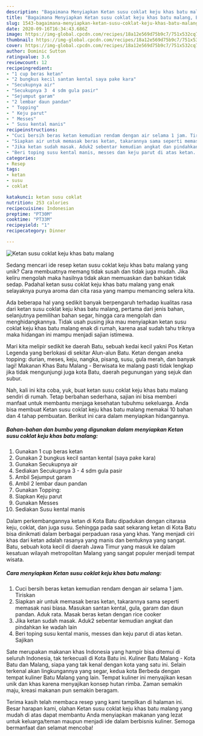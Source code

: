```yaml
---
description: "Bagaimana Menyiapkan Ketan susu coklat keju khas batu malang, Enak Banget"
title: "Bagaimana Menyiapkan Ketan susu coklat keju khas batu malang, Enak Banget"
slug: 1543-bagaimana-menyiapkan-ketan-susu-coklat-keju-khas-batu-malang-enak-banget
date: 2020-09-16T16:34:43.686Z
image: https://img-global.cpcdn.com/recipes/18a12e569d75b9c7/751x532cq70/ketan-susu-coklat-keju-khas-batu-malang-foto-resep-utama.jpg
thumbnail: https://img-global.cpcdn.com/recipes/18a12e569d75b9c7/751x532cq70/ketan-susu-coklat-keju-khas-batu-malang-foto-resep-utama.jpg
cover: https://img-global.cpcdn.com/recipes/18a12e569d75b9c7/751x532cq70/ketan-susu-coklat-keju-khas-batu-malang-foto-resep-utama.jpg
author: Dominic Sutton
ratingvalue: 3.6
reviewcount: 12
recipeingredient:
- "1 cup beras ketan"
- "2 bungkus kecil santan kental saya pake kara"
- "Secukupnya air"
- "Secukupnya 3  4 sdm gula pasir"
- "Sejumput garam"
- "2 lembar daun pandan"
- " Topping"
- " Keju parut"
- " Messes"
- " Susu kental manis"
recipeinstructions:
- "Cuci bersih beras ketan kemudian rendam dengan air selama 1 jam. Tiriskan"
- "Siapkan air untuk memasak beras ketan, takarannya sama seperti memasak nasi biasa. Masukan santan kental, gula, garam dan daun pandan. Aduk rata. Masak beras ketan dengan rice cooker"
- "Jika ketan sudah masak. Aduk2 sebentar kemudian angkat dan pindahkan ke wadah lain"
- "Beri toping susu kental manis, messes dan keju parut di atas ketan. Sajikan"
categories:
- Resep
tags:
- ketan
- susu
- coklat

katakunci: ketan susu coklat 
nutrition: 253 calories
recipecuisine: Indonesian
preptime: "PT30M"
cooktime: "PT33M"
recipeyield: "1"
recipecategory: Dinner

---
```



![Ketan susu coklat keju khas batu malang](https://img-global.cpcdn.com/recipes/18a12e569d75b9c7/751x532cq70/ketan-susu-coklat-keju-khas-batu-malang-foto-resep-utama.jpg)

Sedang mencari ide resep ketan susu coklat keju khas batu malang yang unik? Cara membuatnya memang tidak susah dan tidak juga mudah. Jika keliru mengolah maka hasilnya tidak akan memuaskan dan bahkan tidak sedap. Padahal ketan susu coklat keju khas batu malang yang enak selayaknya punya aroma dan cita rasa yang mampu memancing selera kita.

Ada beberapa hal yang sedikit banyak berpengaruh terhadap kualitas rasa dari ketan susu coklat keju khas batu malang, pertama dari jenis bahan, selanjutnya pemilihan bahan segar, hingga cara mengolah dan menghidangkannya. Tidak usah pusing jika mau menyiapkan ketan susu coklat keju khas batu malang enak di rumah, karena asal sudah tahu triknya maka hidangan ini mampu menjadi sajian istimewa.

Mari kita melipir sedikit ke daerah Batu, sebuah kedai kecil yakni Pos Ketan Legenda yang berlokasi di sekitar Alun-alun Batu. Ketan dengan aneka topping: durian, meses, keju, nangka, pisang, susu, gula merah, dan banyak lagi! Makanan Khas Batu Malang - Berwisata ke malang pasti tidak lengkap jika tidak mengunjungi juga kota Batu, daerah pegunungan yang sejuk dan subur.


Nah, kali ini kita coba, yuk, buat ketan susu coklat keju khas batu malang sendiri di rumah. Tetap berbahan sederhana, sajian ini bisa memberi manfaat untuk membantu menjaga kesehatan tubuhmu sekeluarga. Anda bisa membuat Ketan susu coklat keju khas batu malang memakai 10 bahan dan 4 tahap pembuatan. Berikut ini cara dalam menyiapkan hidangannya.

<!--inarticleads1-->

##### Bahan-bahan dan bumbu yang digunakan dalam menyiapkan Ketan susu coklat keju khas batu malang:

1. Gunakan 1 cup beras ketan
1. Gunakan 2 bungkus kecil santan kental (saya pake kara)
1. Gunakan Secukupnya air
1. Sediakan Secukupnya 3 - 4 sdm gula pasir
1. Ambil Sejumput garam
1. Ambil 2 lembar daun pandan
1. Gunakan  Topping:
1. Siapkan  Keju parut
1. Gunakan  Messes
1. Sediakan  Susu kental manis


Dalam perkembangannya ketan di Kota Batu dipadukan dengan citarasa keju, coklat, dan juga susu. Sehingga pada saat sekarang ketan di Kota Batu bisa dinikmati dalam berbagai perpaduan rasa yang khas. Yang menjadi ciri khas dari ketan adalah rasanya yang manis dan bentuknya yang sangat. Batu, sebuah kota kecil di daerah Jawa Timur yang masuk ke dalam kesatuan wilayah metropolitan Malang yang sangat populer menjadi tempat wisata. 

<!--inarticleads2-->

##### Cara menyiapkan Ketan susu coklat keju khas batu malang:

1. Cuci bersih beras ketan kemudian rendam dengan air selama 1 jam. Tiriskan
1. Siapkan air untuk memasak beras ketan, takarannya sama seperti memasak nasi biasa. Masukan santan kental, gula, garam dan daun pandan. Aduk rata. Masak beras ketan dengan rice cooker
1. Jika ketan sudah masak. Aduk2 sebentar kemudian angkat dan pindahkan ke wadah lain
1. Beri toping susu kental manis, messes dan keju parut di atas ketan. Sajikan


Sate merupakan makanan khas Indonesia yang hampir bisa ditemui di seluruh Indonesia, tak terkecuali di Kota Batu ini. Kuliner Batu Malang - Kota Batu dan Malang, siapa yang tak kenal dengan kota yang satu ini. Selain terkenal akan lingkungannya yang segar, kedua kota Berbeda dengan tempat kuliner Batu Malang yang lain. Tempat kuliner ini menyajikan kesan unik dan khas karena menyajikan konsep hutan rimba. Zaman semakin maju, kreasi makanan pun semakin beragam. 

Terima kasih telah membaca resep yang kami tampilkan di halaman ini. Besar harapan kami, olahan Ketan susu coklat keju khas batu malang yang mudah di atas dapat membantu Anda menyiapkan makanan yang lezat untuk keluarga/teman maupun menjadi ide dalam berbisnis kuliner. Semoga bermanfaat dan selamat mencoba!
